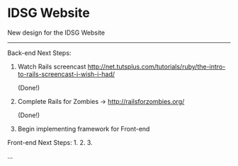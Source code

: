 IDSG Website
===========

New design for the IDSG Website

-------------------------------

Back-end Next Steps:
 1. Watch Rails screencast http://net.tutsplus.com/tutorials/ruby/the-intro-to-rails-screencast-i-wish-i-had/
     
     (Done!)
 2. Complete Rails for Zombies -> http://railsforzombies.org/

     (Done!)
 3. Begin implementing framework for Front-end

Front-end Next Steps:
 1.
 2.
 3.


...
